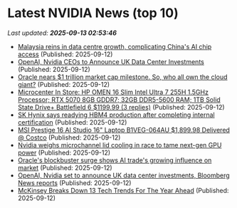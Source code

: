 # Latest NVIDIA News (top 10)
_Last updated: **2025-09-13 02:53:46**_

- [Malaysia reins in data centre growth, complicating China's AI chip access](https://economictimes.indiatimes.com/tech/artificial-intelligence/malaysia-reins-in-data-centre-growth-complicating-chinas-ai-chip-access/articleshow/123841816.cms) (Published: 2025-09-12)
- [OpenAI, Nvidia CEOs to Announce UK Data Center Investments](https://finance.yahoo.com/news/openai-nvidia-ceos-announce-uk-024155303.html) (Published: 2025-09-12)
- [Oracle nears $1 trillion market cap milestone. So, who all own the cloud giant?](https://economictimes.indiatimes.com/markets/stocks/news/oracle-nears-1-trillion-market-cap-milestone-so-who-all-own-the-cloud-giant/articleshow/123841546.cms) (Published: 2025-09-12)
- [Microcenter In Store: HP OMEN 16 Slim Intel Ultra 7 255H 1.5GHz Processor; RTX 5070 8GB GDDR7; 32GB DDR5-5600 RAM; 1TB Solid State Drive+ Battlefield 6 $1199.99 (3 replies)](https://slickdeals.net/f/18600130-microcenter-in-store-hp-omen-16-slim-intel-ultra-7-255h-1-5ghz-processor-rtx-5070-8gb-gddr7-32gb-ddr5-5600-ram-1tb-solid-state-drive-battlefield-6-1199-99) (Published: 2025-09-12)
- [SK Hynix says readying HBM4 production after completing internal certification](https://finance.yahoo.com/news/sk-hynix-says-readying-hbm4-021256279.html) (Published: 2025-09-12)
- [MSI Prestige 16 AI Studio 16" Laptop B1VEG-064AU $1,899.98 Delivered @ Costco](https://www.ozbargain.com.au/node/923800) (Published: 2025-09-12)
- [Nvidia weighs microchannel lid cooling in race to tame next-gen GPU power](https://www.digitimes.com/news/a20250912PD215/nvidia-rubin-cooling-design.html) (Published: 2025-09-12)
- [Oracle's blockbuster surge shows AI trade's growing influence on market](https://economictimes.indiatimes.com/tech/technology/oracles-blockbuster-surge-shows-ai-trades-growing-influence-on-market/articleshow/123841032.cms) (Published: 2025-09-12)
- [OpenAI, Nvidia set to announce UK data center investments, Bloomberg News reports](https://economictimes.indiatimes.com/tech/artificial-intelligence/openai-nvidia-set-to-announce-uk-data-center-investments-bloomberg-news-reports/articleshow/123841019.cms) (Published: 2025-09-12)
- [McKinsey Breaks Down 13 Tech Trends For The Year Ahead](https://www.forbes.com/sites/johnwerner/2025/09/11/mckinsey-breaks-down-13-tech-trends-for-the-year-ahead/) (Published: 2025-09-12)

